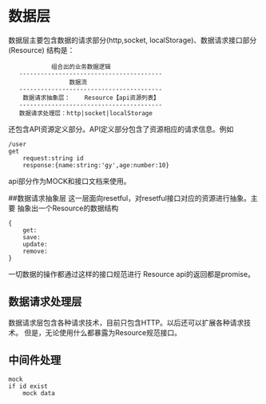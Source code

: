 # 数据层
数据层主要包含数据的请求部分(http,socket, localStorage)、数据请求接口部分(Resource)
结构是：
                     
                组合出的业务数据逻辑
       ----------------------------------------                     
                     数据流
       ----------------------------------------   
        数据请求抽象层：    Resource【api资源列表】
       ----------------------------------------
       数据请求处理层：http|socket|localStorage

还包含API资源定义部分。API定义部分包含了资源相应的请求信息。例如
    
    /user
    get
        request:string id
        response:{name:string:'gy',age:number:10}
        
api部分作为MOCK和接口文档来使用。        
                
        

##数据请求抽象层
这一层面向resetful，对resetful接口对应的资源进行抽象。主要
抽象出一个Resource的数据结构
    
    {
        get:
        save:
        update:
        remove:   
    }
    
    
一切数据的操作都通过这样的接口规范进行
Resource api的返回都是promise。

 ## 数据请求处理层
 数据请求层包含各种请求技术，目前只包含HTTP。以后还可以扩展各种请求技术。
 但是，无论使用什么都暴露为Resource规范接口。    
 
 
 ## 中间件处理
 
    mock 
    if id exist
        mock data
